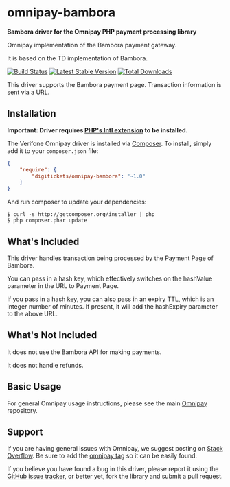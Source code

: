 # omnipay-bambora

**Bambora driver for the Omnipay PHP payment processing library**

Omnipay implementation of the Bambora payment gateway.

It is based on the TD implementation of Bambora.

[![Build Status](https://travis-ci.org/digitickets/omnipay-bambora.png?branch=master)](https://travis-ci.org/digitickets/omnipay-bambora)
[![Latest Stable Version](https://poser.pugx.org/digitickets/omnipay-bambora/version.png)](https://packagist.org/packages/digitickets/omnipay-bambora)
[![Total Downloads](https://poser.pugx.org/digitickets/omnipay-bambora/d/total.png)](https://packagist.org/packages/digitickets/omnipay-bambora)

This driver supports the Bambora payment page. Transaction information is sent via a URL.

## Installation

**Important: Driver requires [PHP's Intl extension](http://php.net/manual/en/book.intl.php) to be installed.**

The Verifone Omnipay driver is installed via [Composer](http://getcomposer.org/). To install, simply add it
to your `composer.json` file:

```json
{
    "require": {
        "digitickets/omnipay-bambora": "~1.0"
    }
}
```

And run composer to update your dependencies:

    $ curl -s http://getcomposer.org/installer | php
    $ php composer.phar update

## What's Included

This driver handles transaction being processed by the Payment Page of Bambora.

You can pass in a hash key, which effectively switches on the hashValue parameter in the URL to Payment Page.

If you pass in a hash key, you can also pass in an expiry TTL, which is an integer number of minutes.
If present, it will add the hashExpiry parameter to the above URL.

## What's Not Included

It does not use the Bambora API for making payments.

It does not handle refunds.

## Basic Usage

For general Omnipay usage instructions, please see the main [Omnipay](https://github.com/omnipay/omnipay)
repository.

## Support

If you are having general issues with Omnipay, we suggest posting on
[Stack Overflow](http://stackoverflow.com/). Be sure to add the
[omnipay tag](http://stackoverflow.com/questions/tagged/omnipay) so it can be easily found.

If you believe you have found a bug in this driver, please report it using the [GitHub issue tracker](https://github.com/digitickets/omnipay-bambora/issues),
or better yet, fork the library and submit a pull request.

